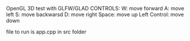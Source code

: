 OpenGL 3D test with GLFW/GLAD
CONTROLS:
W: move forward
A: move left
S: move backwarsd
D: move right
Space: move up
Left Control: move down

file to run is app.cpp in src folder
